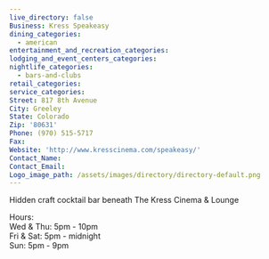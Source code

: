 ```yaml
---
live_directory: false
Business: Kress Speakeasy
dining_categories:
  - american
entertainment_and_recreation_categories:
lodging_and_event_centers_categories:
nightlife_categories:
  - bars-and-clubs
retail_categories:
service_categories:
Street: 817 8th Avenue
City: Greeley
State: Colorado
Zip: '80631'
Phone: (970) 515-5717
Fax:
Website: 'http://www.kresscinema.com/speakeasy/'
Contact_Name:
Contact_Email:
Logo_image_path: /assets/images/directory/directory-default.png
---
```


Hidden craft cocktail bar beneath The Kress Cinema & Lounge

Hours:<br>Wed & Thu: 5pm - 10pm<br>Fri & Sat: 5pm - midnight<br>Sun: 5pm - 9pm